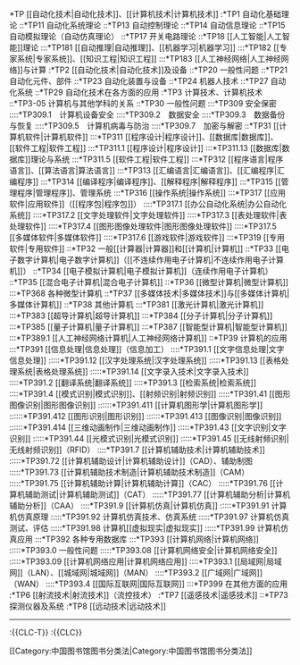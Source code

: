 *TP [[自动化技术|自动化技术]]、[[计算机技术|计算机技术]]
:*TP1 自动化基础理论
::*TP11 自动化系统理论
::*TP13 自动控制理论
::*TP14 自动信息理论
::*TP15 自动模拟理论（自动仿真理论）
::*TP17 开关电路理论
::*TP18 [[人工智能|人工智能]]理论
:::*TP181 [[自动推理|自动推理]]、[[机器学习|机器学习]]
:::*TP182 [[专家系统|专家系统]]、[[知识工程|知识工程]]
:::*TP183 [[人工神经网络|人工神经网络]]与计算
:*TP2 [[自动化技术|自动化技术]]及设备
::*TP20 一般性问题
::*TP21 自动化元件、部件
::*TP23 自动化装置与设备
::*TP24 机器人技术
::*TP27 自动化系统
::*TP29 自动化技术在各方面的应用
:*TP3 计算技术、计算机技术
::*TP3-05 计算机与其他学科的关系
::*TP30 一般性问题
:::*TP309 安全保密
::::*TP309.1　计算机设备安全
::::*TP309.2　数据安全
::::*TP309.3　数据备份与恢复
::::*TP309.5　计算机病毒与防治
::::*TP309.7　加密与解密
::*TP31 [[计算机软件|计算机软件]]
:::*TP311 [[程序设计|程序设计]]、[[数据库|数据库]]、[[软件工程|软件工程]]
:::*TP311.1 [[程序设计|程序设计]]
:::*TP311.13 [[数据库|数据库]]理论与系统
:::*TP311.5 [[软件工程|软件工程]]
:::*TP312 [[程序语言|程序语言]]、[[算法语言|算法语言]]
:::*TP313 [[汇编语言|汇编语言]]、[[汇编程序|汇编程序]]
:::*TP314 [[编译程序|编译程序]]、[[解释程序|解释程序]]
:::*TP315 [[管理程序|管理程序]]、管理系统
:::*TP316 [[操作系统|操作系统]]
:::*TP317 [[应用软件|应用软件]]（[[程序包|程序包]]）
::::*TP317.1 [[办公自动化系统|办公自动化系统]]
::::*TP317.2 [[文字处理软件|文字处理软件]]
::::*TP317.3 [[表处理软件|表处理软件]]
::::*TP317.4 [[图形图像处理软件|图形图像处理软件]]
::::*TP317.5 [[多媒体软件|多媒体软件]]
::::*TP317.6 [[游戏软件|游戏软件]]
:::*TP319 [[专用软件|专用软件]]
::*TP32 一般[[计算器|计算器]]和[[计算机|计算机]]
::*TP33 [[电子数字计算机|电子数字计算机]]（[[不连续作用电子计算机|不连续作用电子计算机]]）
::*TP34 [[电子模拟计算机|电子模拟计算机]]（连续作用电子计算机）
::*TP35 [[混合电子计算机|混合电子计算机]]
::*TP36 [[微型计算机|微型计算机]]
:::*TP368 各种微型计算机
::*TP37 [[多媒体技术|多媒体技术]]与[[多媒体计算机|多媒体计算机]]
::*TP38 其他计算机
:::*TP381 [[激光计算机|激光计算机]]
:::*TP383 [[超导计算机|超导计算机]]
:::*TP384 [[分子计算机|分子计算机]]
:::*TP385 [[量子计算机|量子计算机]]
:::*TP387 [[智能型计算机|智能型计算机]]
:::*TP389.1 [[人工神经网络计算机|人工神经网络计算机]]
::*TP39 计算机的应用
:::*TP391 [[信息处理|信息处理]]（信息加工）
::::*TP391.1 [[文字信息处理|文字信息处理]]
:::::*TP391.12 [[汉字处理系统|汉字处理系统]]
:::::*TP391.13 [[表格处理系统|表格处理系统]]
:::::*TP391.14 [[文字录入技术|文字录入技术]]
::::*TP391.2 [[翻译系统|翻译系统]]
::::*TP391.3 [[检索系统|检索系统]]
::::*TP391.4 [[模式识别|模式识别]]、[[射频识别|射频识别]]
:::::*TP391.41 [[图形图像识别|图形图像识别]]
::::::*TP391.411 [[计算机图形学|计算机图形学]]
::::::*TP391.412 [[图形识别|图形识别]]
::::::*TP391.413 [[图像识别|图像识别]]
::::::*TP391.414 [[三维动画制作|三维动画制作]]
:::::*TP391.43 [[文字识别|文字识别]]
:::::*TP391.44 [[光模式识别|光模式识别]]
:::::*TP391.45 [[无线射频识别|无线射频识别]]（RFID）
::::*TP391.7 [[计算机辅助技术|计算机辅助技术]]
:::::*TP391.72 [[计算机辅助设计|计算机辅助设计]]（CAD）、辅助制图
:::::*TP391.73 [[计算机辅助技术制造|计算机辅助技术制造]]（CAM）
:::::*TP391.75 [[计算机辅助计算|计算机辅助计算]]（CAC）
:::::*TP391.76 [[计算机辅助测试|计算机辅助测试]]（CAT）
:::::*TP391.77 [[计算机辅助分析|计算机辅助分析]]（CAA）
::::*TP391.9 [[计算机仿真|计算机仿真]]
:::::*TP391.91 计算机仿真原理
:::::*TP391.92 计算机仿真技术、仿真系统
:::::*TP391.97 计算机仿真测试、评估
:::::*TP391.98 计算机[[虚拟现实|虚拟现实]]
:::::*TP391.99 计算机仿真应用
:::*TP392 各种专用数据库
:::*TP393 [[计算机网络|计算机网络]]
:::::*TP393.0 一般性问题
:::::*TP393.08 [[计算机网络安全|计算机网络安全]]
:::::*TP393.09 [[计算机网络应用|计算机网络应用]]
::::*TP393.1 [[局域网|局域网]]（LAN）、[[城域网|城域网]]（MAN）
::::*TP393.2 [[广域网|广域网]]（WAN）
::::*TP393.4 [[国际互联网|国际互联网]]
:::*TP399 在其他方面的应用
:*TP6 [[射流技术|射流技术]]（流控技术）
:*TP7 [[遥感技术|遥感技术]]
::*TP73 探测仪器及系统
:*TP8 [[远动技术|远动技术]]

----

:{{CLC-T}}
:{{CLC}}

[[Category:中国图书馆图书分类法|Category:中国图书馆图书分类法]]